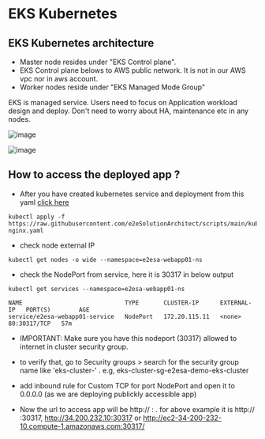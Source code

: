 # EKS Kubernetes 

## EKS Kubernetes architecture
- Master node resides under "EKS Control plane". 
- EKS Control plane belows to AWS public network. It is not in our AWS vpc nor in aws account. 
- Worker nodes reside under "EKS Managed Mode Group"
  
EKS is managed service. Users need to focus on Application workload design and deploy. Don't need to worry about HA, maintenance etc in any nodes. 

![image](https://user-images.githubusercontent.com/62712515/200024539-70044eb4-b262-4985-9f05-531cb3a0c041.png)

![image](https://user-images.githubusercontent.com/62712515/200707166-2c706320-1978-4eb9-b3b3-717819608562.png)

## How to access the deployed app ?

- After you have created kubernetes service and deployment from this yaml [click here](https://raw.githubusercontent.com/e2eSolutionArchitect/scripts/main/kubernetes/deployment/deployment-nginx.yaml)

```
kubectl apply -f https://raw.githubusercontent.com/e2eSolutionArchitect/scripts/main/kubernetes/deployment/deployment-nginx.yaml
```
- check node external IP
```
kubectl get nodes -o wide --namespace=e2esa-webapp01-ns
```

- check the NodePort from service, here it is 30317 in below output
```
kubectl get services --namespace=e2esa-webapp01-ns

NAME                             TYPE       CLUSTER-IP      EXTERNAL-IP   PORT(S)        AGE
service/e2esa-webapp01-service   NodePort   172.20.115.11   <none>        80:30317/TCP   57m
```

- IMPORTANT: Make sure you have this nodeport (30317) allowed to internet in cluster security group. 
- to verify that, go to Security groups > search for the security group name like 'eks-cluster-<your-cluster-name>' . e.g, eks-cluster-sg-e2esa-demo-eks-cluster
- add inbound rule for Custom TCP for port NodePort and open it to 0.0.0.0 (as we are deploying publickly accessible app)

- Now the url to access app will be http:// <node-external-ip> : <nodeport>. for above example it is http:// <node-external-ip> :30317, http://34.200.232.10:30317 or http://ec2-34-200-232-10.compute-1.amazonaws.com:30317/

